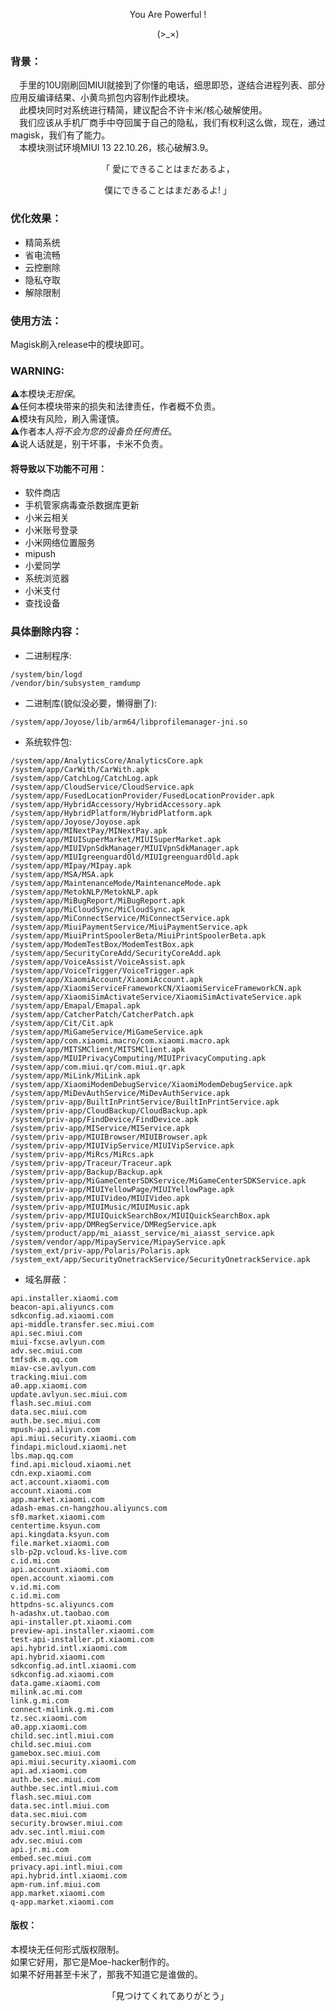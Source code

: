 <p align="center">You Are Powerful !</p>        
<p align="center">(>_×)</p> 

### 背景：      
&emsp;手里的10U刚刷回MIUI就接到了你懂的电话，细思即恐，遂结合进程列表、部分应用反编译结果、小黄鸟抓包内容制作此模块。         
&emsp;此模块同时对系统进行精简，建议配合不许卡米/核心破解使用。         
&emsp;我们应该从手机厂商手中夺回属于自己的隐私，我们有权利这么做，现在，通过magisk，我们有了能力。        
&emsp;本模块测试环境MIUI 13 22.10.26，核心破解3.9。     
<p align="center">「  愛にできることはまだあるよ，</p>              
<p align="center">    僕にできることはまだあるよ! 」</p>        

### 优化效果：
- 精简系统
- 省电流畅
- 云控删除
- 隐私夺取
- 解除限制
### 使用方法：      
Magisk刷入release中的模块即可。      
### WARNING:        
⚠本模块*无担保*。       
⚠任何本模块带来的损失和法律责任，作者概不负责。         
⚠模块有风险，刷入需谨慎。         
⚠作者本人*将不会为您的设备负任何责任*。          
⚠说人话就是，别干坏事，卡米不负责。
#### 将导致以下功能不可用：          
- 软件商店          
- 手机管家病毒查杀数据库更新          
- 小米云相关       
- 小米账号登录       
- 小米网络位置服务       
- mipush         
- 小爱同学       
- 系统浏览器       
- 小米支付        
- 查找设备        
### 具体删除内容：         
- 二进制程序:        
```text
/system/bin/logd
/vendor/bin/subsystem_ramdump
```
- 二进制库(貌似没必要，懒得删了):        
```text
/system/app/Joyose/lib/arm64/libprofilemanager-jni.so
```
- 系统软件包:             
```text
/system/app/AnalyticsCore/AnalyticsCore.apk
/system/app/CarWith/CarWith.apk
/system/app/CatchLog/CatchLog.apk
/system/app/CloudService/CloudService.apk
/system/app/FusedLocationProvider/FusedLocationProvider.apk
/system/app/HybridAccessory/HybridAccessory.apk
/system/app/HybridPlatform/HybridPlatform.apk
/system/app/Joyose/Joyose.apk
/system/app/MINextPay/MINextPay.apk
/system/app/MIUISuperMarket/MIUISuperMarket.apk
/system/app/MIUIVpnSdkManager/MIUIVpnSdkManager.apk
/system/app/MIUIgreenguardOld/MIUIgreenguardOld.apk
/system/app/MIpay/MIpay.apk
/system/app/MSA/MSA.apk
/system/app/MaintenanceMode/MaintenanceMode.apk
/system/app/MetokNLP/MetokNLP.apk
/system/app/MiBugReport/MiBugReport.apk
/system/app/MiCloudSync/MiCloudSync.apk
/system/app/MiConnectService/MiConnectService.apk
/system/app/MiuiPaymentService/MiuiPaymentService.apk
/system/app/MiuiPrintSpoolerBeta/MiuiPrintSpoolerBeta.apk
/system/app/ModemTestBox/ModemTestBox.apk
/system/app/SecurityCoreAdd/SecurityCoreAdd.apk
/system/app/VoiceAssist/VoiceAssist.apk
/system/app/VoiceTrigger/VoiceTrigger.apk
/system/app/XiaomiAccount/XiaomiAccount.apk
/system/app/XiaomiServiceFrameworkCN/XiaomiServiceFrameworkCN.apk
/system/app/XiaomiSimActivateService/XiaomiSimActivateService.apk
/system/app/Emapal/Emapal.apk
/system/app/CatcherPatch/CatcherPatch.apk
/system/app/Cit/Cit.apk
/system/app/MiGameService/MiGameService.apk
/system/app/com.xiaomi.macro/com.xiaomi.macro.apk
/system/app/MITSMClient/MITSMClient.apk
/system/app/MIUIPrivacyComputing/MIUIPrivacyComputing.apk
/system/app/com.miui.qr/com.miui.qr.apk
/system/app/MiLink/MiLink.apk
/system/app/XiaomiModemDebugService/XiaomiModemDebugService.apk
/system/app/MiDevAuthService/MiDevAuthService.apk
/system/priv-app/BuiltInPrintService/BuiltInPrintService.apk
/system/priv-app/CloudBackup/CloudBackup.apk
/system/priv-app/FindDevice/FindDevice.apk
/system/priv-app/MIService/MIService.apk
/system/priv-app/MIUIBrowser/MIUIBrowser.apk
/system/priv-app/MIUIVipService/MIUIVipService.apk
/system/priv-app/MiRcs/MiRcs.apk
/system/priv-app/Traceur/Traceur.apk
/system/priv-app/Backup/Backup.apk
/system/priv-app/MiGameCenterSDKService/MiGameCenterSDKService.apk
/system/priv-app/MIUIYellowPage/MIUIYellowPage.apk
/system/priv-app/MIUIVideo/MIUIVideo.apk
/system/priv-app/MIUIMusic/MIUIMusic.apk
/system/priv-app/MIUIQuickSearchBox/MIUIQuickSearchBox.apk
/system/priv-app/DMRegService/DMRegService.apk
/system/product/app/mi_aiasst_service/mi_aiasst_service.apk
/system/vendor/app/MipayService/MipayService.apk
/system_ext/priv-app/Polaris/Polaris.apk
/system_ext/app/SecurityOnetrackService/SecurityOnetrackService.apk
```
- 域名屏蔽：         
```text
api.installer.xiaomi.com
beacon-api.aliyuncs.com
sdkconfig.ad.xiaomi.com
api-middle.transfer.sec.miui.com
api.sec.miui.com
miui-fxcse.avlyun.com
adv.sec.miui.com
tmfsdk.m.qq.com
miav-cse.avlyun.com
tracking.miui.com
a0.app.xiaomi.com
update.avlyun.sec.miui.com
flash.sec.miui.com
data.sec.miui.com
auth.be.sec.miui.com
mpush-api.aliyun.com
api.miui.security.xiaomi.com
findapi.micloud.xiaomi.net
lbs.map.qq.com
find.api.micloud.xiaomi.net
cdn.exp.xiaomi.com
act.account.xiaomi.com
account.xiaomi.com
app.market.xiaomi.com
adash-emas.cn-hangzhou.aliyuncs.com
sf0.market.xiaomi.com
centertime.ksyun.com
api.kingdata.ksyun.com
file.market.xiaomi.com
slb-p2p.vcloud.ks-live.com
c.id.mi.com
api.account.xiaomi.com
open.account.xiaomi.com
v.id.mi.com
c.id.mi.com
httpdns-sc.aliyuncs.com
h-adashx.ut.taobao.com
api-installer.pt.xiaomi.com
preview-api.installer.xiaomi.com
test-api-installer.pt.xiaomi.com
api.hybrid.intl.xiaomi.com
api.hybrid.xiaomi.com
sdkconfig.ad.intl.xiaomi.com
sdkconfig.ad.xiaomi.com
data.game.xiaomi.com
milink.ac.mi.com
link.g.mi.com
connect-milink.g.mi.com
tz.sec.xiaomi.com
a0.app.xiaomi.com
child.sec.intl.miui.com
child.sec.miui.com
gamebox.sec.miui.com
api.miui.security.xiaomi.com
api.ad.xiaomi.com
auth.be.sec.miui.com
authbe.sec.intl.miui.com
flash.sec.miui.com
data.sec.intl.miui.com
data.sec.miui.com
security.browser.miui.com
adv.sec.intl.miui.com
adv.sec.miui.com
api.jr.mi.com
embed.sec.miui.com
privacy.api.intl.miui.com
api.hybrid.intl.xiaomi.com
apm-rum.inf.miui.com
app.market.xiaomi.com
q-app.market.xiaomi.com
```
#### 版权：          
本模块无任何形式版权限制。        
如果它好用，那它是Moe-hacker制作的。          
如果不好用甚至卡米了，那我不知道它是谁做的。          
<p align="center">「見つけてくれてありがとう」</p>        
